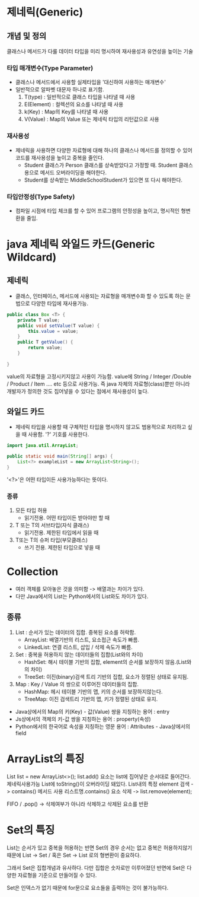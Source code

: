 # 제네릭(Generic)

## 개념 및 정의
클래스나 메서드가 다룰 데이터 타입을 미리 명시하여 재사용성과 유연성을 높이는 기술

### 타입 매개변수(Type Parameter)
- 클래스나 메서드에서 사용할 실제타입을 '대신하여 사용하는 매개변수'
- 일반적으로 알파벳 대문자 하나로 표기함.
  1. T(type) : 일반적으로 클래스 타입을 나타낼 때 사용
  2. E(Element) : 컬렉션의 요소를 나타낼 때 사용
  3. k(Key) : Map의 Key를 나타낼 때 사용
  4. V(Value) : Map의 Value 또는 제네릭 타입의 리턴값으로 사용
### 재사용성
- 제네릭을 사용하면 다양한 자료형에 대해 하나의 클래스나 메서드를 정의할 수 있어 코드를 재사용성을 높이고 중복을 줄인다.
    - Student 클래스가 Person 클래스를 상속받았다고 가정할 때. Student 클래스 용으로 메서드 오버라이딩을 해야한다.
    - Student를 상속받는 MiddleSchoolStudent가 있으면 또 다시 해야한다.
### 타입안정성(Type Safety)
- 컴파일 시점에 타입 체크를 할 수 있어 프로그램의 안정성을 높이고, 명시적인 형변환을 줄임.

# java 제네릭 와일드 카드(Generic Wildcard)

## 제네릭
- 클래스, 인터페이스, 메서드에 사용되는 자료형을 매개변수화 할 수 있도록 하는 문법으로 다양한 타입에 재사용가능.
```java
public class Box <T> {
    private T value;
    public void setValue(T value) {
        this.value = value;
    }
    public T getValue() {
        return value;
    }
    
}

```
value의 자료형을 고정시키지않고 사용이 가능함. value에 String / Integer /Double / Product / Item .... etc 등으로 사용가능.
즉 java 자체의 자료형(class)뿐만 아니라 개발자가 정의한 것도 집어넣을 수 있다는 점에서 재사용성이 높다.

## 와일드 카드
- 제네릭 타입을 사용할 때 구체적인 타입을 명시하지 않고도 범용적으로 처리하고 싶을 때 사용함. '?' 기호를 사용한다.

```java
import java.util.ArrayList;

public static void main(String[] args) {
    List<?> exampleList = new ArrayList<String>();
}

```

'<?>'은 어떤 타입이든 사용가능하다는 뜻이다.

### 종류
1. 모든 타입 허용
   - 읽기전용. 어떤 타입이든 받아야만 할 때
2. T 또는 T의 서브타입(자식 클래스)
   - 읽기전용. 제한된 타입에서 읽을 때
3. T또는 T의 슈퍼 타입(부모클래스)
   - 쓰기 전용. 제한된 타입으로 넣을 때

# Collection
- 여러 객체를 모아놓은 것을 의미함 -> 배열과는 차이가 있다.
- 다만 Java에서의 List는 Python에서의 List와도 차이가 있다.

## 종류
1. List : 순서가 있는 데이터의 집합. 중복된 요소를 허락함.
    - ArrayList: 배열기반의 리스트, 요소접근 속도가 빠름.
    - LinkedList: 연결 리스트, 삽입 / 삭제 속도가 빠름.
2. Set : 중복을 허용하지 않는 데이터들의 집합(List와의 차이)
    - HashSet: 해시 테이블 기반의 집합, element의 순서를 보장하지 않음.(List와의 차이)
    - TreeSet: 이진(binary)검색 트리 기반의 집합, 요소가 정렬된 상태로 유지됨.
3. Map : Key / Value 의 쌍으로 이루어진 데이터들의 집합.
   - HashMap: 헤시 테이블 기반의 맵, 키의 순서를 보장하지않는다.
   - TreeMap: 이진 검색트리 기반의 맵, 키가 정렬된 상태로 유지.

* Java상에서의 Map의 키(Key) - 값(Value) 쌍을 지칭하는 용어 : entry
* Js상에서의 객체의 키-값 쌍을 지칭하는 용어 : property(속성)
* Python에서의 한국어로 속성을 지칭하는 영문 용어 : Attributes - Java상에서의 field

# ArrayList의 특징
List<String> list = new ArrayList<>();
list.add()
요소는 list에 집어넣은 순서대로 들어간다.
제네릭사용가능
List에 toString()이 오버라이딩 돼있다.
List내의 특정 element 검색 -> contains() 메서드 사용 리스트명.contains()
요소 삭제 -> list.remove(element);

FIFO / .pop() -> 삭제여부가 아니라 삭제하고 삭제된 요소를 반환

# Set의 특징
List는 순서가 있고 중복을 허용하는 반면
Set의 경우 순서는 없고 중복은 허용하지않기 때문에
List -> Set / 혹은 Set -> List 로의 형변환이 중요하다.

그래서 Set은 집합개념과 유사하다. 다만 집합은 숫자로만 이루어졌던 반면에 Set은 다양한 자료형을 기준으로 만들어질 수 있다.

Set은 인덱스가 없기 때문에 for문으로 요소들을 출력하는 것이 불가능하다.


